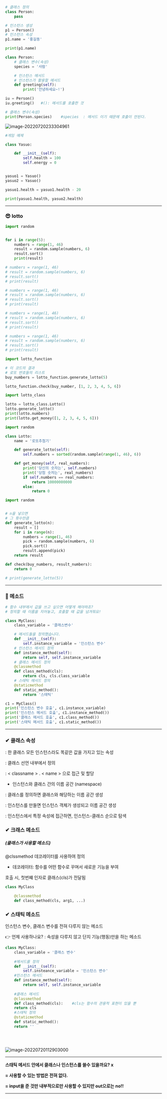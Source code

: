  

```python
# 클래스 정의
class Person:
    pass

# 인스턴스 생성
p1 = Person()
# 인스턴스 속성
p1.name = '홍길동'

print(p1.name)
```

 

```python
class Person:
    # 클래스 변수(속성)
    species = '사람'

    # 인스턴스 메서드
    # 인스턴스가 활용할 메서드
    def greeting(self):
        print('안녕하세요~!')

iu = Person()
iu.greeting()   #(): 메서드를 호출한 것 

# 클래스 변수(속성)
print(Person.species)    #species  : 메서드 이기 때문에 호출이 안된다.
```



![image-20220720233304961](PYTHON_8.assets/image-20220720233304961.png)



```python
#게임 예제

class Yasuo:

    def __init__(self):
        self.health = 100
        self.energy = 0


yasuo1 = Yasuo()
yasuo2 = Yasuo() 

yasuo1.health = yasuo1.health - 20

print(yasuo1.health, yasuo2.health)
```

---

### 😎 lotto

```python
import random 


for i in range(5):
    numbers = range(1, 46)
    result = random.sample(numbers, 6)
    result.sort() 
    print(result)

# numbers = range(1, 46)
# result = random.sample(numbers, 6)
# result.sort() 
# print(result)

# numbers = range(1, 46)
# result = random.sample(numbers, 6)
# result.sort() 
# print(result)

# numbers = range(1, 46)
# result = random.sample(numbers, 6)
# result.sort() 
# print(result)

# numbers = range(1, 46)
# result = random.sample(numbers, 6)
# result.sort() 
# print(result)
```



```python
import lotto_function

# 이 코드의 결과 
# 로또 번호들의 리스트
buy_numbers = lotto_function.generate_lotto(5)

lotto_function.check(buy_number, [1, 2, 3, 4, 5, 6])
```



```python
import lotto_class

lotto = lotto_class.Lotto()
lotto.generate_lotto()
print(lotto.numbers)
print(lotto.get_money([1, 2, 3, 4, 5, 6]))
```



```python
import random

class Lotto: 
    name = '로또추첨기'

    def generate_lotto(self):
        self.numbers = sorted(random.sample(range(1, 46), 6))

    def get_money(self, real_numbers):
        print('당신의 숫자는', self.numbers)
        print('당첨 숫자는', real_numbers)
        if self.numbers == real_numbers:
            return 10000000000
        else:
            return 0
```



```python
import random 


# n을 넣으면 
# 그 횟수만큼 
def generate_lotto(n):
    result = []
    for i in range(n):
        numbers = range(1, 46)
        pick = random.sample(numbers, 6)
        pick.sort()
        result.append(pick)
    return result

def check(buy_numbers, result_numbers):
    return 0

# print(generate_lotto(5))
```



---

### 🧐 메소드

```python
# 함수 내부에서 값을 쓰고 싶으면 어떻게 해야하죠?
# 정의할 때 이름을 지어놓고, 호출할 때 값을 넘겨줘요!

class MyClass:
    class_variable = '클래스변수'

    # 메서드들을 정의했습니다. 
    def __init__(self): 
        self.instance_variable = '인스턴스 변수'
    # 인스턴스 메서드 정의
    def instance_method(self):
        return self, self.instance_variable
    # 클래스 메서드 정의
    @classmethod
    def class_method(cls):
        return cls, cls.class_variable
    # 스태틱 메서드 정의
    @staticmethod
    def static_method():
        return '스태틱'

c1 = MyClass()
print('인스턴스 변수 호출', c1.instance_variable)
print('인스턴스 메서드 호출', c1.instance_method())
print('클래스 메서드 호출', c1.class_method())
print('스태틱 메서드 호출', c1.static_method())
```





---

### ✔ 클래스 속성 

: 한 클래스 모든 인스턴스라도 똑같은 값을 가지고 있는 속성 

: 클래스 선언 내부에서 정의 

: < classname > . < name > 으로 접근 및 할당 



* 인스턴스와 클래스 간의 이름 공간 (namespace)

: 클래스를 정의하면 클래스와 해당하는 이름 공간 생성 

: 인스턴스를 만들면 인스턴스 객체가 생성되고 이름 공간 생성 

: 인스턴스에서 특정 속성에 접근하면, 인스턴스-클래스 순으로 탐색 





### ✔ 크래스 메소드 

##### (클래스가 사용할 메소드)

@clssmethod 데코레이터를 사용하여 정의 

* 데코레이터: 함수를 어떤 함수로 꾸며서 새로운 기능을 부여 

호출 시, 첫번쨰 인자로 클래스(cls)가 전달됨 

```python
class MyClass

	@classmethod
	def class_method(cls, arg1, ...)
```



### ✔ 스태틱 메소드 

인스턴스 변수, 클래스 변수를 전혀 다루지 않는 메소드 

👉 언제 사용하나요?  : 속성을  다루지 않고 단지 기능(행동)만을 하는 메소드





```python
class MyClass:
	class_variable = '클래스 변수'
	
	#메서드를 정의 
	def __init__(self):
		self.insteance_variable = '인스턴스 변수'
 	#인스턴스 메서드
 	def instance_method(self):
 		return self, self.instance_variable
 
 	#클래스 메서드 
 	@classmethod
 	def class_method(cls):    #cls는 함수의 관용적 표현이 있을 뿐
 	return cls
 	#스태틱 정의
 	@staticmethod
 	def static_method():
 	return ''
 	
 
 
```

![image-20220720112903000](PYTHON_8.assets/image-20220720112903000.png)



---

**스태틱 메서드 안에서 클래스나 인스턴스를 쓸수 있을까요?  x**

**= 사용할 수 있는 방법은 전혀 없다.** 

**= input을 준 것만 내부적으로만 사용할 수 있지만 out으로는 no!!**

---





